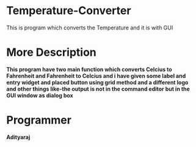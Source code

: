 # Temperature-Converter
This is program which converts the Temperature and it is with GUI

# More Description
**This program have two main function which converts Celcius to Fahrenheit and Fahrenheit to Celcius and i have given some label and entry widget and placed button using grid method and a different logo and other things like-the output is not in the command editor but in the GUI window as dialog box**

# Programmer
**Adityaraj**
